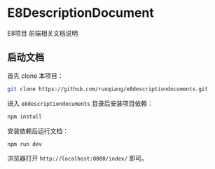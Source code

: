 # E8DescriptionDocument

E8项目 前端相关文档说明

## 启动文档

首先 clone 本项目：

```bash
git clone https://github.com/ruoqiang/e8descriptiondocuments.git
```

进入 `e8descriptiondocuments` 目录后安装项目依赖：

```bash
npm install
```

安装依赖后运行文档：

```bash
npm run dev
```

浏览器打开 `http://localhost:8080/index/` 即可。
